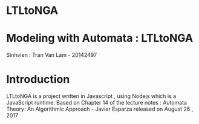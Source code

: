 # LTLtoNGA
# Modeling with Automata : LTLtoNGA
Sinhvien : Tran Van Lam - 20142497
# Introduction
LTLtoNGA is a project written in Javascript , using Nodejs which is a JavaScript runtime. Based on Chapter 14 of the lecture notes : Automata Theory: An Algorithmic Approach - Javier Esparza released on August 26 , 2017
